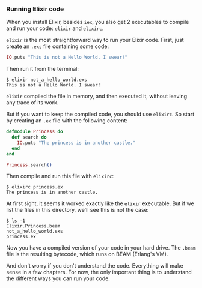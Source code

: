 ### Running Elixir code

When you install Elixir, besides `iex`, you also get 2 executables to compile and run your code: `elixir` and `elixirc`.

`elixir` is the most straightforward way to run your Elixir code. First, just create an `.exs` file containing some code:

```elixir
IO.puts "This is not a Hello World. I swear!"
```

Then run it from the terminal:

```console
$ elixir not_a_hello_world.exs
This is not a Hello World. I swear!
```

`elixir` compiled the file in memory, and then executed it, without leaving any trace of its work.

But if you want to keep the compiled code, you should use `elixirc`. So start by creating an `.ex` file with the following content:

```elixir
defmodule Princess do
  def search do
    IO.puts "The princess is in another castle."
  end
end

Princess.search()
```

Then compile and run this file with `elixirc`:

```console
$ elixirc princess.ex
The princess is in another castle.
```

At first sight, it seems it worked exactly like the `elixir` executable. But if we list the files in this directory, we'll see this is not the case:

```console
$ ls -1
Elixir.Princess.beam
not_a_hello_world.exs
princess.ex
```

Now you have a compiled version of your code in your hard drive. The `.beam` file is the resulting bytecode, which runs on BEAM (Erlang's VM).

And don't worry if you don't understand the code. Everything will make sense in a few chapters. For now, the only important thing is to understand the different ways you can run your code.
